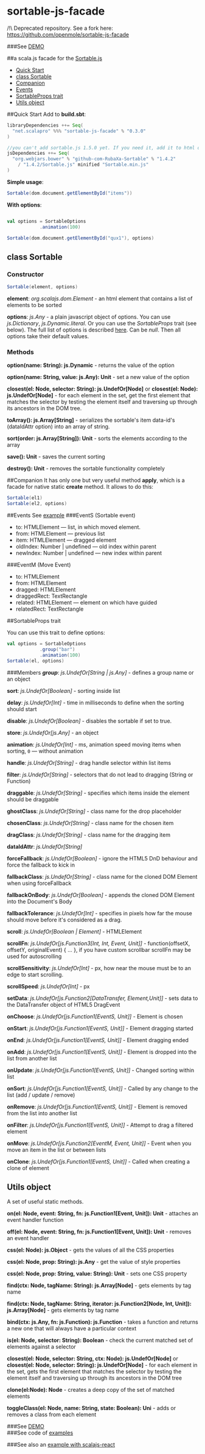 # sortable-js-facade

/!\ Deprecated repository. See a fork here: https://github.com/openmole/sortable-js-facade

###See [DEMO](http://projects.scalapro.net/sortable-js-facade/)

##a scala.js facade for the [Sortable.js](https://github.com/RubaXa/Sortable)


+ [Quick Start](https://github.com/Kremlianski/sortable-js-facade/blob/master/README.md#quick-start)
+ [class Sortable](https://github.com/Kremlianski/sortable-js-facade/blob/master/README.md#class-sortable)
+ [Companion](https://github.com/Kremlianski/sortable-js-facade/blob/master/README.md#companion)
+ [Events](https://github.com/Kremlianski/sortable-js-facade/blob/master/README.md#events)
+ [SortableProps trait](https://github.com/Kremlianski/sortable-js-facade/blob/master/README.md#sortableprops-trait)
+ [Utils object](https://github.com/Kremlianski/sortable-js-facade/blob/master/README.md#utils-object)



##Quick Start
Add to **build.sbt**:

```scala
libraryDependencies ++= Seq(
  "net.scalapro" %%% "sortable-js-facade" % "0.3.0"
)

//you can't add sortable.js 1.5.0 yet. If you need it, add it to html of the page manually
jsDependencies ++= Seq(
  "org.webjars.bower" % "github-com-RubaXa-Sortable" % "1.4.2"
    / "1.4.2/Sortable.js" minified "Sortable.min.js"
)

```  
  
**Simple usage**:

```scala
Sortable(dom.document.getElementById("items"))
```

**With options**:
```scala

val options = SortableOptions
            .animation(100)

Sortable(dom.document.getElementById("qux1"), options)
```

## class Sortable
### Constructor

```scala
Sortable(element, options)
```
__element__: _org.scalajs.dom.Element_ - an html element that contains a list of elements to be sorted

__options__: _js.Any_ - a plain javascript object of options. You can use _js.Dictionary_, _js.Dynamic.literal_. Or you can use the _SortableProps_ trait (see below). The full list of options is described [here](https://github.com/RubaXa/Sortable#options). Can be _null_. Then all options take their default values.

### Methods

__option(name: String): js.Dynamic__ - returns the value of the option

__option(name: String, value: js.Any): Unit__ - set a new value of the option

__closest(el: Node, selector: String): js.UndefOr[Node]__ or __closest(el: Node): js.UndefOr[Node]__ - for each element in the set, get the first element that matches the selector by testing the element itself and traversing up through its ancestors in the DOM tree.

__toArray(): js.Array[String]__ - serializes the sortable's item data-id's (dataIdAttr option) into an array of string.

__sort(order: js.Array[String]): Unit__ - sorts the elements according to the array

__save(): Unit__ - saves the current sorting

__destroy(): Unit__ - removes the sortable functionality completely


##Companion
It has only one but very useful method __apply__, which is a facade for native static __create__ method. It allows to do this:
```scala
Sortable(el1)
Sortable(el2, options)

```

##Events
See [example](http://projects.scalapro.net/sortable-js-facade/#example12)
###EventS (Sortable event)

+ to: HTMLElement — list, in which moved element.
+ from: HTMLElement — previous list
+ item: HTMLElement — dragged element
+ oldIndex: Number | undefined — old index within parent
+ newIndex: Number | undefined — new index within parent

###EventM (Move Event)

+ to: HTMLElement
+ from: HTMLElement
+ dragged: HTMLElement
+ draggedRect: TextRectangle
+ related: HTMLElement — element on which have guided
+ relatedRect: TextRectangle


##SortableProps trait

You can use this trait to define options:

```scala
val options = SortableOptions
            .group("bar")
            .animation(100)
Sortable(el, options)

```
###Members
___group___: _js.UndefOr[String | js.Any]_ - defines a group name or an object

__sort__: _js.UndefOr[Boolean]_ - sorting inside list

__delay__: _js.UndefOr[Int]_ - time in milliseconds to define when the sorting should start

__disable__: _js.UndefOr[Boolean]_ - disables the sortable if set to true.

__store__: _js.UndefOr[js.Any]_ - an object

__animation__: _js.UndefOr[Int]_ - ms, animation speed moving items when sorting, `0` — without animation

__handle__: _js.UndefOr[String]_ - drag handle selector within list items

__filter__: _js.UndefOr[String]_ - selectors that do not lead to dragging (String or Function)

__draggable__: _js.UndefOr[String]_ - specifies which items inside the element should be draggable

__ghostClass__: _js.UndefOr[String]_ - class name for the drop placeholder

__chosenClass__: _js.UndefOr[String]_ - class name for the chosen item

__dragClass__: _js.UndefOr[String]_ - class name for the dragging item

__dataIdAttr__: _js.UndefOr[String]_

__forceFallback__: _js.UndefOr[Boolean]_ - ignore the HTML5 DnD behaviour and force the fallback to kick in

__fallbackClass__: _js.UndefOr[String]_ - class name for the cloned DOM Element when using forceFallback

__fallbackOnBody__: _js.UndefOr[Boolean]_ - appends the cloned DOM Element into the Document's Body

__fallbackTolerance__: _js.UndefOr[Int]_ - specifies in pixels how far the mouse should move before it's considered as a drag.

__scroll__: _js.UndefOr[Boolean | Element]_ - HTMLElement

__scrollFn__: _js.UndefOr[js.Function3[Int, Int, Event, Unit]]_ - function(offsetX, offsetY, originalEvent) { ... }, if you have custom scrollbar scrollFn may be used for autoscrolling

__scrollSensitivity__: _js.UndefOr[Int]_ - px, how near the mouse must be to an edge to start scrolling.

__scrollSpeed__: _js.UndefOr[Int]_ - px

__setData__: _js.UndefOr[js.Function2[DataTransfer, Element,Unit]]_ - sets data to the DataTransfer object of HTML5 DragEvent

__onChoose__: _js.UndefOr[js.Function1[EventS, Unit]]_ -  Element is chosen

__onStart__: _js.UndefOr[js.Function1[EventS, Unit]]_ - Element dragging started
  
__onEnd__: _js.UndefOr[js.Function1[EventS, Unit]]_ - Element dragging ended

__onAdd__: _js.UndefOr[js.Function1[EventS, Unit]]_ - Element is dropped into the list from another list

__onUpdate__: _js.UndefOr[js.Function1[EventS, Unit]]_ - Changed sorting within list

__onSort__: _js.UndefOr[js.Function1[EventS, Unit]]_ - Called by any change to the list (add / update / remove)

__onRemove__: _js.UndefOr[js.Function1[EventS, Unit]]_ - Element is removed from the list into another list

__onFilter__: _js.UndefOr[js.Function1[EventS, Unit]]_ - Attempt to drag a filtered element

__onMove__: _js.UndefOr[js.Function2[EventM, Event, Unit]]_ - Event when you move an item in the list or between lists

__onClone__: _js.UndefOr[js.Function1[EventS, Unit]]_ - Called when creating a clone of element


## Utils object
A set of useful static methods.

__on(el: Node, event: String, fn: js.Function1[Event, Unit]): Unit__ - attaches an event handler function

__off(el: Node, event: String, fn: js.Function1[Event, Unit]): Unit__ - removes an event handler

__css(el: Node): js.Object__ - gets the values of all the CSS properties

__css(el: Node, prop: String): js.Any__ - get the value of style properties

__css(el: Node, prop: String, value: String): Unit__ - sets one CSS property

__find(ctx: Node, tagName: String): js.Array[Node]__ - gets elements by tag name

__find(ctx: Node, tagName: String, iterator: js.Function2[Node, Int, Unit]): js.Array[Node]__ - gets elements by tag name

__bind(ctx: js.Any, fn: js.Function): js.Function__ - takes a function and returns a new one that will always have a particular context

__is(el: Node, selector: String): Boolean__ - check the current matched set of elements against a selector

__closest(el: Node, selector: String, ctx: Node): js.UndefOr[Node]__  or 
__closest(el: Node, selector: String): js.UndefOr[Node]__ - for each element in the set, gets the first element that matches the selector by testing the element itself and traversing up through its ancestors in the DOM tree

__clone(el:Node): Node__ -  creates a deep copy of the set of matched elements

__toggleClass(el: Node, name: String, state: Boolean): Uni__ - adds or removes a class from each element






###See [DEMO](http://projects.scalapro.net/sortable-js-facade/)      
###See code of [examples](https://github.com/Kremlianski/scalajs-sortable-demos)


###See also an [example with scalajs-react](https://github.com/Kremlianski/monix-react-sortable)




